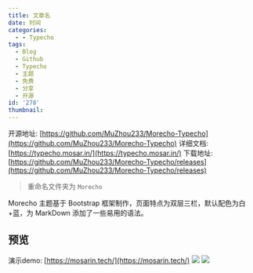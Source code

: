 ```yaml
---
title: 文章名
date: 时间
categories:
  - - Typecho
tags:
  - Blog
  - Github
  - Typecho
  - 主题
  - 免费
  - 分享
  - 开源
id: '278'
thumbnail:
---
```



开源地址: [https://github.com/MuZhou233/Morecho-Typecho](https://github.com/MuZhou233/Morecho-Typecho) 详细文档: [https://typecho.mosar.in/](https://typecho.mosar.in/) 下载地址: [https://github.com/MuZhou233/Morecho-Typecho/releases](https://github.com/MuZhou233/Morecho-Typecho/releases)

> 重命名文件夹为 `Morecho`

Morecho 主题基于 Bootstrap 框架制作，页面特点为双层三栏，默认配色为白+蓝，为 MarkDown 添加了一些易用的语法。

## 预览

演示demo: [https://mosarin.tech/](https://mosarin.tech/) ![](https://cdn.uzz5.com/imgs/2021/03/10/CvjQlW83.webp) ![](https://cdn.uzz5.com/imgs/2021/03/10/SeDLLojg.webp)